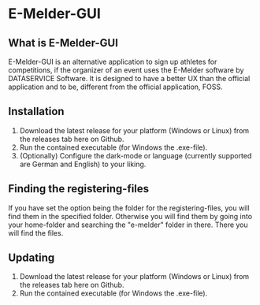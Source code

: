# E-Melder-GUI
## What is E-Melder-GUI
E-Melder-GUI is an alternative application to sign up athletes for competitions, if the organizer of an event uses the E-Melder software by DATASERVICE Software.
It is designed to have a better UX than the official application and to be, different from the official application, FOSS.

## Installation
1. Download the latest release for your platform (Windows or Linux) from the releases tab here on Github.
2. Run the contained executable (for Windows the .exe-file).
3. (Optionally) Configure the dark-mode or language (currently supported are German and English) to your liking.

## Finding the registering-files
If you have set the option being the folder for the registering-files, you will find them in the specified folder. Otherwise you will find them by going into your home-folder and searching the "e-melder" folder in there. There you will find the files.

## Updating
1. Download the latest release for your platform (Windows or Linux) from the releases tab here on Github.
2. Run the contained executable (for Windows the .exe-file).
